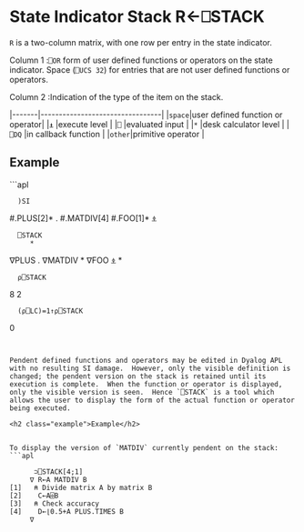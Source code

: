 <!-- Hidden search keywords -->
<div style="display: none;">
  ⎕STACK STACK
</div>






<h1 class="heading"><span class="name">State Indicator Stack</span> <span class="command">R←⎕STACK</span></h1>



`R` is a two-column matrix, with one row per entry in the state indicator.


Column 1 :`⎕OR` form of user defined functions or operators on the state indicator.  Space (`⎕UCS 32`) for entries that are not user defined functions or operators.


Column 2 :Indication of the type of the item on the stack.


|-------|---------------------------------|
|`space`|user defined function or operator|
|`⍎`    |execute level                    |
|`⎕`    |evaluated input                  |
|`*`    |desk calculator level            |
|`⎕DQ`  |in callback function             |
|`other`|primitive operator               |


<h2 class="example">Example</h2>
```apl

      )SI
#.PLUS[2]*
.
#.MATDIV[4]
#.FOO[1]*
⍎

      ⎕STACK
         *
∇PLUS
         .
∇MATDIV
         *
∇FOO
         ⍎
         *

      ⍴⎕STACK
8 2

      (⍴⎕LC)=1↑⍴⎕STACK
0
```


Pendent defined functions and operators may be edited in Dyalog APL with no resulting SI damage.  However, only the visible definition is changed; the pendent version on the stack is retained until its execution is complete.  When the function or operator is displayed, only the visible version is seen.  Hence `⎕STACK` is a tool which allows the user to display the form of the actual function or operator being executed.

<h2 class="example">Example</h2>


To display the version of `MATDIV` currently pendent on the stack:
```apl

      ⊃⎕STACK[4;1]
     ∇ R←A MATDIV B
[1]   ⍝ Divide matrix A by matrix B
[2]    C←A⌹B
[3]   ⍝ Check accuracy
[4]    D←⌊0.5+A PLUS.TIMES B
     ∇
```


